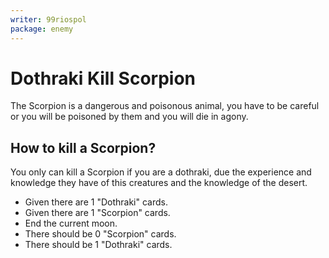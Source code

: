 ```yaml
---
writer: 99riospol
package: enemy
---
```

# Dothraki Kill Scorpion

The Scorpion is a dangerous and poisonous animal,
you have to be careful or you will be poisoned by them
and you will die in agony.

## How to kill a Scorpion?

You only can kill a Scorpion if you are a dothraki, due the
experience and knowledge they have of this creatures and the knowledge
of the desert.

 * Given there are 1 "Dothraki" cards.
 * Given there are 1 "Scorpion" cards.
 * End the current moon.
 * There should be 0 "Scorpion" cards.
 * There should be 1 "Dothraki" cards.
